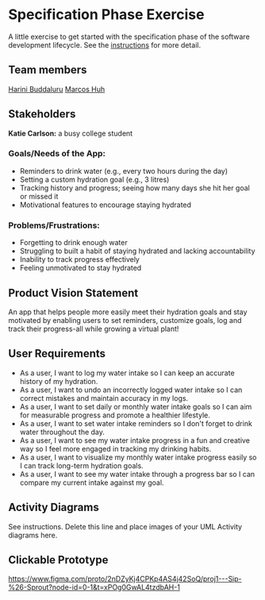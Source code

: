 # Specification Phase Exercise

A little exercise to get started with the specification phase of the software development lifecycle. See the [instructions](instructions.md) for more detail.

## Team members

[Harini Buddaluru](https://github.com/peanutoil)
[Marcos Huh](https://github.com/mh6355)

## Stakeholders

**Katie Carlson:** a busy college student

### Goals/Needs of the App:

- Reminders to drink water (e.g., every two hours during the day)
- Setting a custom hydration goal (e.g., 3 litres)
- Tracking history and progress; seeing how many days she hit her goal or missed it
- Motivational features to encourage staying hydrated

### Problems/Frustrations:

- Forgetting to drink enough water
- Struggling to built a habit of staying hydrated and lacking accountability
- Inability to track progress effectively
- Feeling unmotivated to stay hydrated

## Product Vision Statement

An app that helps people more easily meet their hydration goals and stay motivated by enabling users to set reminders, customize goals, log and track their progress-all while growing a virtual plant!

## User Requirements

- As a user, I want to log my water intake so I can keep an accurate history of my hydration.
- As a user, I want to undo an incorrectly logged water intake so I can correct mistakes and maintain accuracy in my logs.
- As a user, I want to set daily or monthly water intake goals so I can aim for measurable progress and promote a healthier lifestyle.
- As a user, I want to set water intake reminders so I don't forget to drink water throughout the day.
- As a user, I want to see my water intake progress in a fun and creative way so I feel more engaged in tracking my drinking habits.
- As a user, I want to visualize my monthly water intake progress easily so I can track long-term hydration goals.
- As a user, I want to see my water intake through a progress bar so I can compare my current intake against my goal.

## Activity Diagrams

See instructions. Delete this line and place images of your UML Activity diagrams here.

## Clickable Prototype

https://www.figma.com/proto/2nDZyKj4CPKp4AS4j42SoQ/proj1---Sip-%26-Sprout?node-id=0-1&t=xPOg0GwAL4tzdbAH-1
